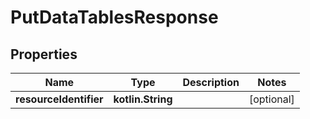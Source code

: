 
# PutDataTablesResponse

## Properties
| Name | Type | Description | Notes |
| ------------ | ------------- | ------------- | ------------- |
| **resourceIdentifier** | **kotlin.String** |  |  [optional] |



